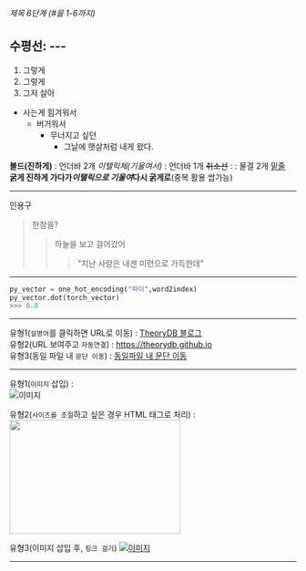 ###### 제목 6단계 (#을 1-6까지)

수평선: --- 
---

1. 그렇게
1. 그렇게
1. 그저 살아
  
+ 사는게 힘겨워서
    - 버거워서
      * 무너지고 싶던
        + 그날에 햇살처럼 내게 왔다. 

__볼드(진하게)__      : 언더바 2개
_이탤릭체(기울여서)_   : 언더바 1개
~~취소선~~  :         : 물결 2개
<u>밑줄</u>  
__굵게 진하게 가다가*이탤릭으로 기울여*다시 굵게로__(중복 활용 쌉가능)

---
인용구
> 한참을?
>> 하늘을 보고 걸어갔어 
>>> "지난 사랑은 내겐 미련으로 가득한데"

--- 
```python
py_vector = one_hot_encoding("파이",word2index)
py_vector.dot(torch_vector)
>>> 0.0
```

---
유형1(`설명어`를 클릭하면 URL로 이동) : [TheoryDB 블로그](https://theorydb.github.io "마우스를 올려놓으면 말풍선이 나옵니다.")  
유형2(URL 보여주고 `자동연결`) : <https://theorydb.github.io>  
유형3(동일 파일 내 `문단 이동`) : [동일파일 내 문단 이동](#markdown의-반드시-알아야-하는-문법)  

---
유형1(`이미지` 삽입) :  
![이미지](https://theorydb.github.io/assets/img/think/2019-06-25-think-future-ai-1.png "인공지능")
  
유형2(`사이즈를 조절`하고 싶은 경우 HTML 태그로 처리) :   
<img src="https://theorydb.github.io/assets/img/think/2019-06-25-think-future-ai-1.png" width="300" height="200"> 

유형3(이미지 삽입 후, `링크 걸기`)
[![이미지](https://theorydb.github.io/assets/img/think/2019-06-25-think-future-ai-1.png)](https://theorydb.github.io/think/2019/06/25/think-future-ai/)  

---
